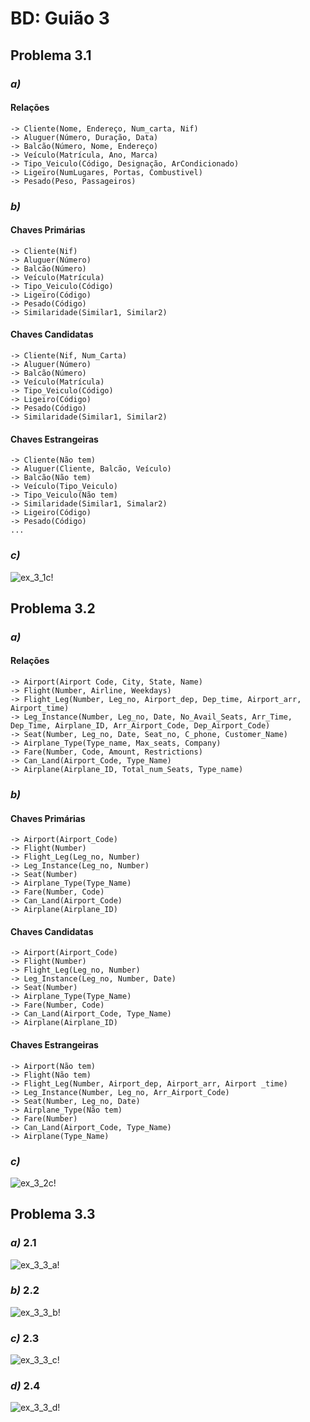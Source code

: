 # BD: Guião 3


## ​Problema 3.1
 
### *a)*
#### Relações
```
-> Cliente(Nome, Endereço, Num_carta, Nif)
-> Aluguer(Número, Duração, Data)
-> Balcão(Número, Nome, Endereço)
-> Veículo(Matrícula, Ano, Marca)
-> Tipo_Veiculo(Código, Designação, ArCondicionado)
-> Ligeiro(NumLugares, Portas, Combustivel)
-> Pesado(Peso, Passageiros)
```


### *b)* 
#### Chaves Primárias
```
-> Cliente(Nif)
-> Aluguer(Número)
-> Balcão(Número)
-> Veículo(Matrícula)
-> Tipo_Veiculo(Código)
-> Ligeiro(Código)
-> Pesado(Código)
-> Similaridade(Similar1, Similar2)
```
#### Chaves Candidatas
```
-> Cliente(Nif, Num_Carta)
-> Aluguer(Número)
-> Balcão(Número)
-> Veículo(Matrícula)
-> Tipo_Veiculo(Código)
-> Ligeiro(Código)
-> Pesado(Código)
-> Similaridade(Similar1, Similar2)
```
#### Chaves Estrangeiras
```
-> Cliente(Não tem)
-> Aluguer(Cliente, Balcão, Veículo)
-> Balcão(Não tem)
-> Veículo(Tipo_Veiculo)
-> Tipo_Veiculo(Não tem)
-> Similaridade(Similar1, Simalar2)
-> Ligeiro(Código)
-> Pesado(Código)
...
```

### *c)* 

![ex_3_1c!](ex01.jpeg "AnImage")


## ​Problema 3.2

### *a)*
#### Relações
```
-> Airport(Airport Code, City, State, Name)
-> Flight(Number, Airline, Weekdays)
-> Flight_Leg(Number, Leg_no, Airport_dep, Dep_time, Airport_arr, Airport_time)
-> Leg_Instance(Number, Leg_no, Date, No_Avail_Seats, Arr_Time, Dep_Time, Airplane_ID, Arr_Airport_Code, Dep_Airport_Code)
-> Seat(Number, Leg_no, Date, Seat_no, C_phone, Customer_Name)
-> Airplane_Type(Type_name, Max_seats, Company)
-> Fare(Number, Code, Amount, Restrictions)
-> Can_Land(Airport_Code, Type_Name)
-> Airplane(Airplane_ID, Total_num_Seats, Type_name)
```


### *b)* 

#### Chaves Primárias
```
-> Airport(Airport_Code)
-> Flight(Number)
-> Flight_Leg(Leg_no, Number)
-> Leg_Instance(Leg_no, Number)
-> Seat(Number)
-> Airplane_Type(Type_Name)
-> Fare(Number, Code)
-> Can_Land(Airport_Code)
-> Airplane(Airplane_ID)
```
#### Chaves Candidatas
```
-> Airport(Airport_Code)
-> Flight(Number)
-> Flight_Leg(Leg_no, Number)
-> Leg_Instance(Leg_no, Number, Date)
-> Seat(Number)
-> Airplane_Type(Type_Name)
-> Fare(Number, Code)
-> Can_Land(Airport_Code, Type_Name)
-> Airplane(Airplane_ID)
```


#### Chaves Estrangeiras
```
-> Airport(Não tem)
-> Flight(Não tem)
-> Flight_Leg(Number, Airport_dep, Airport_arr, Airport _time)
-> Leg_Instance(Number, Leg_no, Arr_Airport_Code)
-> Seat(Number, Leg_no, Date)
-> Airplane_Type(Não tem)
-> Fare(Number)
-> Can_Land(Airport_Code, Type_Name)
-> Airplane(Type_Name)
```


### *c)* 

![ex_3_2c!](ex02.jpeg "AnImage")


## ​Problema 3.3


### *a)* 2.1

![ex_3_3_a!](ex03a.jpeg "AnImage")

### *b)* 2.2

![ex_3_3_b!](ex03b.jpeg "AnImage")

### *c)* 2.3

![ex_3_3_c!](ex_3_3c.jpg "AnImage")

### *d)* 2.4

![ex_3_3_d!](ex_3_3d.jpg "AnImage")